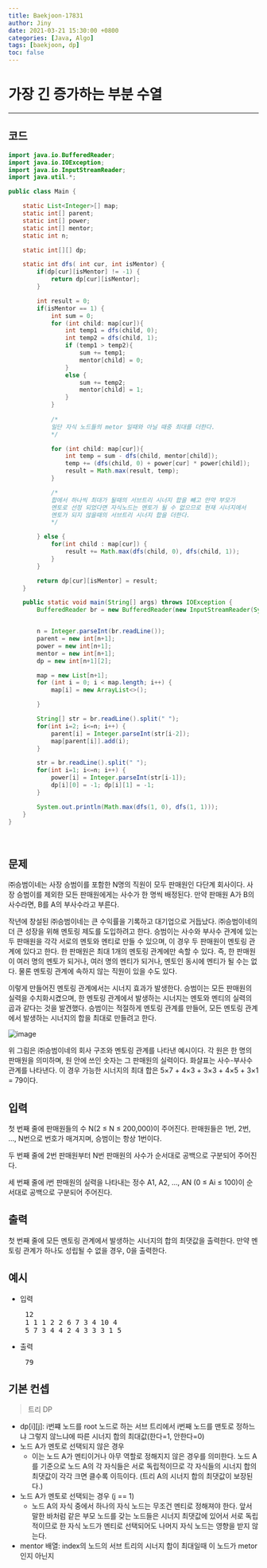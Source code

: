 ```yaml
---
title: Baekjoon-17831
author: Jiny
date: 2021-03-21 15:30:00 +0800
categories: [Java, Algo]
tags: [baekjoon, dp]
toc: false
---
```


# **가장 긴 증가하는 부분 수열**
---
## **코드**
```java
import java.io.BufferedReader;
import java.io.IOException;
import java.io.InputStreamReader;
import java.util.*;

public class Main {

    static List<Integer>[] map;
    static int[] parent;
    static int[] power;
    static int[] mentor;
    static int n;

    static int[][] dp;

    static int dfs( int cur, int isMentor) {
        if(dp[cur][isMentor] != -1) {
            return dp[cur][isMentor];
        }

        int result = 0;
        if(isMentor == 1) {
            int sum = 0;
            for (int child: map[cur]){
                int temp1 = dfs(child, 0);
                int temp2 = dfs(child, 1);
                if (temp1 > temp2){
                    sum += temp1;
                    mentor[child] = 0;
                }
                else {
                    sum += temp2;
                    mentor[child] = 1;
                }
            }
            
            /*
            일단 자식 노드들의 metor 일때와 아닐 때중 최대를 더한다.
            */    

            for (int child: map[cur]){
                int temp = sum - dfs(child, mentor[child]);
                temp += (dfs(child, 0) + power[cur] * power[child]);
                result = Math.max(result, temp);
            }

            /*
            합에서 하나씩 최대가 될때의 서브트리 시너지 합을 뺴고 만약 부모가
            멘토로 선정 되었다면 자식노드는 멘토가 될 수 없으므로 현재 시너지에서 
            멘토가 되지 않을때의 서브트리 시너지 합을 더한다.
            */

        } else {
            for(int child : map[cur]) {
                result += Math.max(dfs(child, 0), dfs(child, 1));
            }
        }

        return dp[cur][isMentor] = result;
    }

    public static void main(String[] args) throws IOException {
        BufferedReader br = new BufferedReader(new InputStreamReader(System.in));


        n = Integer.parseInt(br.readLine());
        parent = new int[n+1];
        power = new int[n+1];
        mentor = new int[n+1];
        dp = new int[n+1][2];

        map = new List[n+1];
        for (int i = 0; i < map.length; i++) {
            map[i] = new ArrayList<>();

        }

        String[] str = br.readLine().split(" ");
        for(int i=2; i<=n; i++) {
            parent[i] = Integer.parseInt(str[i-2]);
            map[parent[i]].add(i);
        }

        str = br.readLine().split(" ");
        for(int i=1; i<=n; i++) {
            power[i] = Integer.parseInt(str[i-1]);
            dp[i][0] = -1; dp[i][1] = -1;
        }

        System.out.println(Math.max(dfs(1, 0), dfs(1, 1)));
    }
}
```   
<br/>


## **문제**

㈜승범이네는 사장 승범이를 포함한 N명의 직원이 모두 판매원인 다단계 회사이다. 사장 승범이를 제외한 모든 판매원에게는 사수가 한 명씩 배정된다. 만약 판매원 A가 B의 사수라면, B를 A의 부사수라고 부른다.


작년에 창설된 ㈜승범이네는 큰 수익률을 기록하고 대기업으로 거듭났다. ㈜승범이네의 더 큰 성장을 위해 멘토링 제도를 도입하려고 한다. 승범이는 사수와 부사수 관계에 있는 두 판매원을 각각 서로의 멘토와 멘티로 만들 수 있으며, 이 경우 두 판매원이 멘토링 관계에 있다고 한다. 한 판매원은 최대 1개의 멘토링 관계에만 속할 수 있다. 즉, 한 판매원이 여러 명의 멘토가 되거나, 여러 명의 멘티가 되거나, 멘토인 동시에 멘티가 될 수는 없다. 물론 멘토링 관계에 속하지 않는 직원이 있을 수도 있다.


이렇게 만들어진 멘토링 관계에서는 시너지 효과가 발생한다. 승범이는 모든 판매원의 실력을 수치화시켰으며, 한 멘토링 관계에서 발생하는 시너지는 멘토와 멘티의 실력의 곱과 같다는 것을 발견했다. 승범이는 적절하게 멘토링 관계를 만들어, 모든 멘토링 관계에서 발생하는 시너지의 합을 최대로 만들려고 한다.

![image](https://upload.acmicpc.net/3dd33770-33c1-424f-8547-a227b1654868/-/preview/)

위 그림은 ㈜승범이네의 회사 구조와 멘토링 관계를 나타낸 예시이다. 각 원은 한 명의 판매원을 의미하며, 원 안에 쓰인 숫자는 그 판매원의 실력이다. 화살표는 사수-부사수 관계를 나타낸다. 이 경우 가능한 시너지의 최대 합은 5×7 + 4×3 + 3×3 + 4×5 + 3×1 = 79이다.

## **입력**

첫 번째 줄에 판매원들의 수 N(2 ≤ N ≤ 200,000)이 주어진다. 판매원들은 1번, 2번, …, N번으로 번호가 매겨지며, 승범이는 항상 1번이다.

두 번째 줄에 2번 판매원부터 N번 판매원의 사수가 순서대로 공백으로 구분되어 주어진다. 

세 번째 줄에 i번 판매원의 실력을 나타내는 정수 A1, A2, …, AN (0 ≤ Ai ≤ 100)이 순서대로 공백으로 구분되어 주어진다.

## **출력**

첫 번째 줄에 모든 멘토링 관계에서 발생하는 시너지의 합의 최댓값을 출력한다. 만약 멘토링 관계가 하나도 성립될 수 없을 경우, 0을 출력한다.

## **예시**

- 입력

<pre>
    12
    1 1 1 2 2 6 7 3 4 10 4
    5 7 3 4 4 2 4 3 3 3 1 5
</pre>

- 출력

<pre>
	79
</pre>

## **기본 컨셉**

> 트리 DP

- dp[i][j]: i번쨰 노드를 root 노드로 하는 서브 트리에서 i번째 노드를 맨토로 정하느냐 그렇지 않느냐에 따른 시너지 합의 최대값(한다=1, 안한다=0)
- 노드 A가 멘토로 선택되지 않은 경우
  - 이는 노드 A가 멘티이거나 아무 역할로 정해지지 않은 경우를 의미한다. 노드 A를 기준으로 노드 A의 각 자식들은 서로 독립적이므로 각 자식들의 시너지 합의 최댓값이 각각 크면 클수록 이득이다. (트리 A의 시너지 합의 최댓값이 보장된다.)
- 노드 A가 멘토로 선택되는 경우 (j == 1)
    - 노드 A의 자식 중에서 하나의 자식 노드는 무조건 멘티로 정해져야 한다. 앞서 말한 바처럼 같은 부모 노드를 갖는 노드들은 시너지 최댓값에 있어서 서로 독립적이므로 한 자식 노드가 멘티로 선택되어도 나머지 자식 노드는 영향을 받지 않는다.
- mentor 배열: index의 노드의 서브 트리의 시너지 합이 최대일때 이 노드가 metor인지 아닌지

